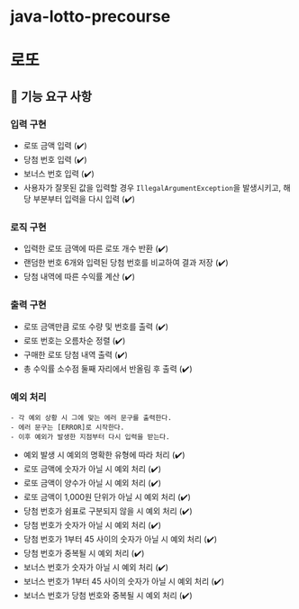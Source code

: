 # java-lotto-precourse
# 로또
## 🧰 기능 요구 사항

### 입력 구현
- 로또 금액 입력 (✔️)
- 당첨 번호 입력 (✔️)
- 보너스 번호 입력 (✔️)
- 사용자가 잘못된 값을 입력할 경우 `IllegalArgumentException`을 발생시키고, 해당 부분부터 입력을 다시 입력 (✔️) 

### 로직 구현
- 입력한 로또 금액에 따른 로또 개수 반환 (✔️) 
- 랜덤한 번호 6개와 입력된 당첨 번호를 비교하여 결과 저장 (✔️)
- 당첨 내역에 따른 수익률 계산 (✔️)

### 출력 구현
- 로또 금액만큼 로또 수량 및 번호를 출력 (✔️)
- 로또 번호는 오름차순 정렬 (✔️)
- 구매한 로또 당첨 내역 출력 (✔️)
- 총 수익률 소수점 둘째 자리에서 반올림 후 출력 (✔️) 

### 예외 처리
```
- 각 예외 상황 시 그에 맞는 에러 문구를 출력한다.
- 에러 문구는 [ERROR]로 시작한다.
- 이후 예외가 발생한 지점부터 다시 입력을 받는다.
```
- 예외 발생 시 예외의 명확한 유형에 따라 처리 (✔️)
- 로또 금액에 숫자가 아닐 시 예외 처리 (✔️)
- 로또 금액이 양수가 아닐 시 예외 처리 (✔️)
- 로또 금액이 1,000원 단위가 아닐 시 예외 처리 (✔️)
- 당첨 번호가 쉼표로 구분되지 않을 시 예외 처리 (✔️)
- 당첨 번호가 숫자가 아닐 시 예외 처리 (✔️)
- 당첨 번호가 1부터 45 사이의 숫자가 아닐 시 예외 처리 (✔️)
- 당첨 번호가 중복될 시 예외 처리 (✔️)
- 보너스 번호가 숫자가 아닐 시 예외 처리 (✔️)
- 보너스 번호가 1부터 45 사이의 숫자가 아닐 시 예외 처리 (✔️)
- 보너스 번호가 당첨 번호와 중복될 시 예외 처리 (✔️)

